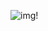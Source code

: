 ![img!](https://cdn.discordapp.com/attachments/978517958483652648/1103605067124330528/animesher.png) 
